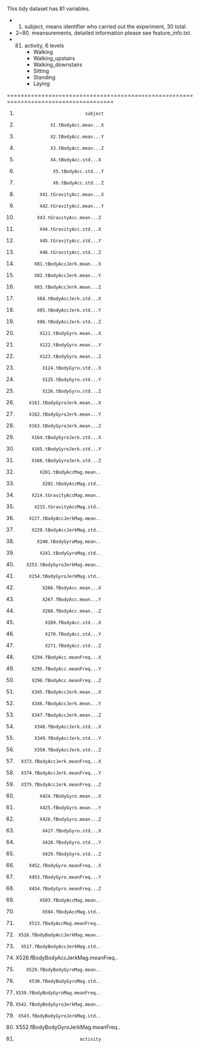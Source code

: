 
This tidy dataset has 81 variables.

- 1. subject, means identifier who carried out the experiment, 30 total.
- 2~80. meansurements, detailed information please see feature_info.txt.
- 81. activity, 6 levels
       * Walking
       * Walking_upstairs
       * Walking_downstairs
       * Sitting
       * Standing
       * Laying

=====================================================================================

1.                               subject
2.                  X1.tBodyAcc.mean...X 
3.                  X2.tBodyAcc.mean...Y
4.                  X3.tBodyAcc.mean...Z
5.                  X4.tBodyAcc.std...X
6.                   X5.tBodyAcc.std...Y
7.                   X6.tBodyAcc.std...Z
8.              X41.tGravityAcc.mean...X
9.              X42.tGravityAcc.mean...Y
10.             X43.tGravityAcc.mean...Z
11.              X44.tGravityAcc.std...X
12.              X45.tGravityAcc.std...Y
13.              X46.tGravityAcc.std...Z
14.            X81.tBodyAccJerk.mean...X
15.            X82.tBodyAccJerk.mean...Y
16.            X83.tBodyAccJerk.mean...Z
17.             X84.tBodyAccJerk.std...X
18.             X85.tBodyAccJerk.std...Y
19.             X86.tBodyAccJerk.std...Z
20.              X121.tBodyGyro.mean...X
21.              X122.tBodyGyro.mean...Y
22.              X123.tBodyGyro.mean...Z
23.               X124.tBodyGyro.std...X
24.               X125.tBodyGyro.std...Y
25.               X126.tBodyGyro.std...Z
26.          X161.tBodyGyroJerk.mean...X
27.          X162.tBodyGyroJerk.mean...Y
28.          X163.tBodyGyroJerk.mean...Z
29.           X164.tBodyGyroJerk.std...X
30.           X165.tBodyGyroJerk.std...Y
31.           X166.tBodyGyroJerk.std...Z
32.              X201.tBodyAccMag.mean..
33.               X202.tBodyAccMag.std..
34.           X214.tGravityAccMag.mean..
35.            X215.tGravityAccMag.std..
36.          X227.tBodyAccJerkMag.mean..
37.           X228.tBodyAccJerkMag.std..
38.             X240.tBodyGyroMag.mean..
39.              X241.tBodyGyroMag.std..
40.         X253.tBodyGyroJerkMag.mean..
41.          X254.tBodyGyroJerkMag.std..
42.               X266.fBodyAcc.mean...X
43.               X267.fBodyAcc.mean...Y
44.               X268.fBodyAcc.mean...Z
45.                X269.fBodyAcc.std...X
46.                X270.fBodyAcc.std...Y
47.                X271.fBodyAcc.std...Z
48.           X294.fBodyAcc.meanFreq...X
49.           X295.fBodyAcc.meanFreq...Y
50.           X296.fBodyAcc.meanFreq...Z
51.           X345.fBodyAccJerk.mean...X
52.           X346.fBodyAccJerk.mean...Y
53.           X347.fBodyAccJerk.mean...Z
54.            X348.fBodyAccJerk.std...X
55.            X349.fBodyAccJerk.std...Y
56.            X350.fBodyAccJerk.std...Z
57.       X373.fBodyAccJerk.meanFreq...X
58.       X374.fBodyAccJerk.meanFreq...Y
59.       X375.fBodyAccJerk.meanFreq...Z
60.              X424.fBodyGyro.mean...X
61.              X425.fBodyGyro.mean...Y
62.              X426.fBodyGyro.mean...Z
63.               X427.fBodyGyro.std...X
64.               X428.fBodyGyro.std...Y
65.               X429.fBodyGyro.std...Z
66.          X452.fBodyGyro.meanFreq...X
67.          X453.fBodyGyro.meanFreq...Y
68.          X454.fBodyGyro.meanFreq...Z
69.              X503.fBodyAccMag.mean..
70.               X504.fBodyAccMag.std..
71.          X513.fBodyAccMag.meanFreq..
72.      X516.fBodyBodyAccJerkMag.mean..
73.       X517.fBodyBodyAccJerkMag.std..
74.  X526.fBodyBodyAccJerkMag.meanFreq..
75.         X529.fBodyBodyGyroMag.mean..
76.          X530.fBodyBodyGyroMag.std..
77.     X539.fBodyBodyGyroMag.meanFreq..
78.     X542.fBodyBodyGyroJerkMag.mean..
79.      X543.fBodyBodyGyroJerkMag.std..
80. X552.fBodyBodyGyroJerkMag.meanFreq..
81.                             activity


